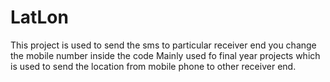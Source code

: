 # LatLon
This project is used to send the sms to particular receiver end you change the mobile number inside the code
Mainly used fo final year projects
which is used to send the location from mobile phone to other receiver end.
